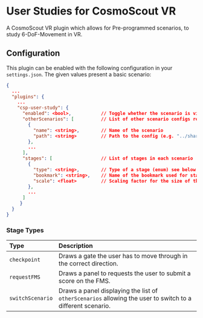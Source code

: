 # User Studies for CosmoScout VR

A CosmoScout VR plugin which allows for Pre-programmed scenarios, to study 6-DoF-Movement in VR.

## Configuration

This plugin can be enabled with the following configuration in your `settings.json`.
The given values present a basic scenario:

```json
{
  ...
  "plugins": {
    ...
    "csp-user-study": {
      "enabled": <bool>,           // Toggle whether the scenario is visible/active  
      "otherScenarios": [          // List of other scenario configs related to the current scenario
        {
          "name": <string>,        // Name of the scenario
          "path": <string>         // Path to the config (e.g. "../share/scenes/scenario_name.json")
        },
        ...
      ],
      "stages": [                  // List of stages in each scenario
        {
          "type": <string>,        // Type of a stage (enum) see below for stage types
          "bookmark": <string>,    // Name of the bookmark used for stage position
          "scale": <float>         // Scaling factor for the size of the web view
        },
        ...
      ]
     }
  }
}
```

### Stage Types

| Type             | Description |
|:-----------------|:------------|
| `checkpoint`     | Draws a gate the user has to move through in the correct direction. |
| `requestFMS`     | Draws a panel to requests the user to submit a score on the FMS. |
| `switchScenario` | Draws a panel displaying the list of `otherScenarios` allowing the user to switch to a different scenario. |
